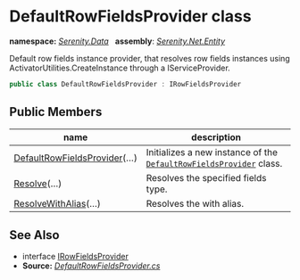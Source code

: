 # DefaultRowFieldsProvider class
**namespace:** *[Serenity.Data](../README.md#serenity.data-namespace)*   **assembly**: *[Serenity.Net.Entity](../README.md)*

Default row fields instance provider, that resolves row fields instances using ActivatorUtilities.CreateInstance through a IServiceProvider.

```csharp
public class DefaultRowFieldsProvider : IRowFieldsProvider
```

## Public Members

| name | description |
| --- | --- |
| [DefaultRowFieldsProvider](DefaultRowFieldsProvider/DefaultRowFieldsProvider.md)(…) | Initializes a new instance of the [`DefaultRowFieldsProvider`](DefaultRowFieldsProvider.md) class. |
| [Resolve](DefaultRowFieldsProvider/Resolve.md)(…) | Resolves the specified fields type. |
| [ResolveWithAlias](DefaultRowFieldsProvider/ResolveWithAlias.md)(…) | Resolves the with alias. |

## See Also

* interface [IRowFieldsProvider](IRowFieldsProvider.md)
* **Source:** *[DefaultRowFieldsProvider.cs](https://github.com/serenity-is/Serenity/blob/master/src/Serenity.Net.Entity/Row/DefaultRowFieldsProvider.cs)*